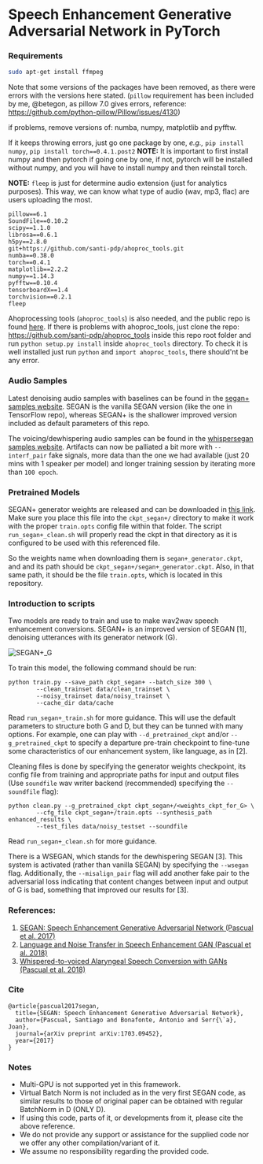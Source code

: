 # Speech Enhancement Generative Adversarial Network in PyTorch

### Requirements

```bash
sudo apt-get install ffmpeg
```


Note that some versions of the packages have been removed, as there were errors with the versions here stated. (`pillow` requirement has been included by me, @betegon, as pillow 7.0 gives errors, reference: https://github.com/python-pillow/Pillow/issues/4130)

if problems, remove versions of: numba, numpy, matplotlib and pyfftw.

If it keeps throwing errors, just go one package by one, _e.g.,_ `pip install numpy`, `pip install torch==0.4.1.post2` **NOTE:** It is important to first install numpy and then pytorch if going one by one, if not, pytorch will be installed without numpy, and you will have to install numpy and then reinstall torch.

**NOTE:** `fleep` is just for determine audio extension (just for analytics purposes). This way, we can know what type of audio (wav, mp3, flac) are users uploading the most.
```
pillow==6.1
SoundFile==0.10.2
scipy==1.1.0
librosa==0.6.1
h5py==2.8.0
git+https://github.com/santi-pdp/ahoproc_tools.git
numba==0.38.0
torch==0.4.1
matplotlib==2.2.2
numpy==1.14.3
pyfftw==0.10.4
tensorboardX==1.4
torchvision==0.2.1
fleep
```
Ahoprocessing tools (`ahoproc_tools`) is also needed, and the public repo is found [here](git@github.com:santi-pdp/ahoproc_tools.git). If there is problems with ahoproc_tools, just clone the repo: https://github.com/santi-pdp/ahoproc_tools inside this repo root folder and run `python setup.py install` inside `ahoproc_tools` directory. To check it is well installed just run `python` and `import ahoproc_tools`, there should'nt be any error.

### Audio Samples

Latest denoising audio samples with baselines can be found in the [segan+ samples website](http://veu.talp.cat/seganp/). SEGAN is the vanilla SEGAN version (like the one in TensorFlow repo), whereas SEGAN+ is the shallower improved version included as default parameters of this repo.

The voicing/dewhispering audio samples can be found in the [whispersegan samples website](http://veu.talp.cat/whispersegan). Artifacts can now be palliated a bit more with `--interf_pair` fake signals, more data than the one we had available (just 20 mins with 1 speaker per model) and longer training session by iterating more than `100 epoch`.

### Pretrained Models

SEGAN+ generator weights are released and can be downloaded in [this link](http://veu.talp.cat/seganp/release_weights/segan+_generator.ckpt). Make sure you place this file into the `ckpt_segan+/` directory to make it work with the proper `train.opts` config file within that folder. The script `run_segan+_clean.sh` will properly read the ckpt in that directory as it is configured to be used with this referenced file.

So the weights name when downloading them is  `segan+_generator.ckpt`, and and its path should be `ckpt_segan+/segan+_generator.ckpt`. Also, in  that same path, it should be the file `train.opts`, which is located in this repository.



### Introduction to scripts

Two models are ready to train and use to make wav2wav speech enhancement conversions. SEGAN+ is an
improved version of SEGAN [1], denoising utterances with its generator network (G).

![SEGAN+_G](assets/segan+.png)

To train this model, the following command should be run:

```
python train.py --save_path ckpt_segan+ --batch_size 300 \
		--clean_trainset data/clean_trainset \
		--noisy_trainset data/noisy_trainset \
		--cache_dir data/cache
```

Read `run_segan+_train.sh` for more guidance. This will use the default parameters to structure both G and D, but they can be tunned with many options. For example, one can play with `--d_pretrained_ckpt` and/or `--g_pretrained_ckpt` to specify a departure pre-train checkpoint to fine-tune some characteristics of our enhancement system, like language, as in [2].

Cleaning files is done by specifying the generator weights checkpoint, its config file from training and appropriate paths for input and output files (Use `soundfile` wav writer backend (recommended) specifying the `--soundfile` flag):

```
python clean.py --g_pretrained_ckpt ckpt_segan+/<weights_ckpt_for_G> \
		--cfg_file ckpt_segan+/train.opts --synthesis_path enhanced_results \
		--test_files data/noisy_testset --soundfile
```

Read `run_segan+_clean.sh` for more guidance.

There is a WSEGAN, which stands for the dewhispering SEGAN [3]. This system is activated (rather than vanilla SEGAN) by specifying the `--wsegan` flag. Additionally, the `--misalign_pair` flag will add another fake pair to the adversarial loss indicating that content changes between input and output of G is bad, something that improved our results for [3].

### References:

1. [SEGAN: Speech Enhancement Generative Adversarial Network (Pascual et al. 2017)](https://arxiv.org/abs/1703.09452)
2. [Language and Noise Transfer in Speech Enhancement GAN (Pascual et al. 2018)](https://arxiv.org/abs/1712.06340)
3. [Whispered-to-voiced Alaryngeal Speech Conversion with GANs (Pascual et al. 2018)](https://arxiv.org/abs/1808.10687)

### Cite

```
@article{pascual2017segan,
  title={SEGAN: Speech Enhancement Generative Adversarial Network},
  author={Pascual, Santiago and Bonafonte, Antonio and Serr{\`a}, Joan},
  journal={arXiv preprint arXiv:1703.09452},
  year={2017}
}
```

### Notes

* Multi-GPU is not supported yet in this framework.
* Virtual Batch Norm is not included as in the very first SEGAN code, as similar results to those of original paper can be obtained with regular BatchNorm in D (ONLY D).
* If using this code, parts of it, or developments from it, please cite the above reference.
* We do not provide any support or assistance for the supplied code nor we offer any other compilation/variant of it.
* We assume no responsibility regarding the provided code.
